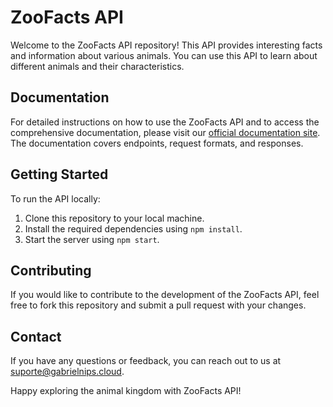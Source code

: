 # ZooFacts API

Welcome to the ZooFacts API repository! This API provides interesting facts and information about various animals. You can use this API to learn about different animals and their characteristics.

## Documentation

For detailed instructions on how to use the ZooFacts API and to access the comprehensive documentation, please visit our [official documentation site](https://zoofacts.gabrielnips.cloud). The documentation covers endpoints, request formats, and responses.

## Getting Started

To run the API locally:

1. Clone this repository to your local machine.
2. Install the required dependencies using `npm install`.
3. Start the server using `npm start`.

## Contributing

If you would like to contribute to the development of the ZooFacts API, feel free to fork this repository and submit a pull request with your changes.

## Contact

If you have any questions or feedback, you can reach out to us at suporte@gabrielnips.cloud.

Happy exploring the animal kingdom with ZooFacts API!

